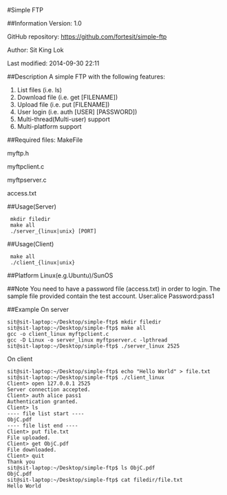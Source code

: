 #Simple FTP

##Information
Version: 1.0

GitHub repository: https://github.com/fortesit/simple-ftp

Author: Sit King Lok

Last modified: 2014-09-30 22:11

 
##Description
 A simple FTP with the following features:
 1. List files (i.e. ls)
 2. Download file (i.e. get [FILENAME])
 3. Upload file (i.e. put [FILENAME])
 4. User login (i.e. auth [USER] [PASSWORD])
 5. Multi-thread(Multi-user) support
 6. Multi-platform support

##Required files:
 MakeFile

 myftp.h

 myftpclient.c

 myftpserver.c

 access.txt

##Usage(Server)
```
 mkdir filedir
 make all
 ./server_{linux|unix} [PORT]
```

##Usage(Client)
```
 make all
 ./client_{linux|unix}
```

##Platform
Linux(e.g.Ubuntu)/SunOS

##Note
 You need to have a password file (access.txt) in order to login.
 The sample file provided contain the test account.
 User:alice
 Password:pass1
 
##Example
On server
```
sit@sit-laptop:~/Desktop/simple-ftp$ mkdir filedirsit@sit-laptop:~/Desktop/simple-ftp$ make allgcc -o client_linux myftpclient.cgcc -D Linux -o server_linux myftpserver.c -lpthreadsit@sit-laptop:~/Desktop/simple-ftp$ ./server_linux 2525

```

On client
```
sit@sit-laptop:~/Desktop/simple-ftp$ echo "Hello World" > file.txtsit@sit-laptop:~/Desktop/simple-ftp$ ./client_linux Client> open 127.0.0.1 2525Server connection accepted.Client> auth alice pass1Authentication granted.Client> ls---- file list start ----ObjC.pdf---- file list end ----Client> put file.txtFile uploaded.Client> get ObjC.pdfFile downloaded.Client> quitThank yousit@sit-laptop:~/Desktop/simple-ftp$ ls ObjC.pdfObjC.pdfsit@sit-laptop:~/Desktop/simple-ftp$ cat filedir/file.txt Hello World

```

